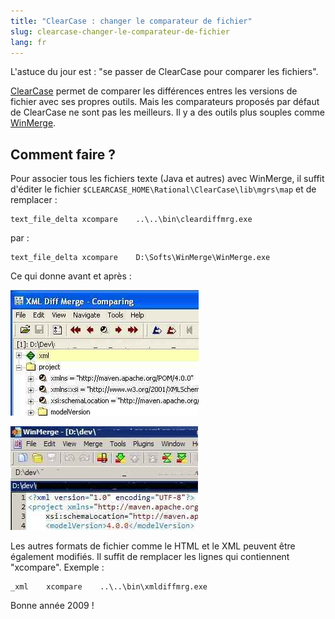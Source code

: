 ```yaml
---
title: "ClearCase : changer le comparateur de fichier"
slug: clearcase-changer-le-comparateur-de-fichier
lang: fr
---
```


L'astuce du jour est : "se passer de ClearCase pour comparer les fichiers".

[ClearCase](http://www-01.ibm.com/software/awdtools/clearcase/) permet de comparer les différences entres les versions de fichier avec ses propres outils.
Mais les comparateurs proposés par défaut de ClearCase ne sont pas les meilleurs. Il y a des outils plus souples comme [WinMerge](http://winmerge.org/).

## Comment faire ?

Pour associer tous les fichiers texte (Java et autres) avec WinMerge, il suffit d'éditer le fichier `$CLEARCASE_HOME\Rational\ClearCase\lib\mgrs\map` et de remplacer :

```
text_file_delta xcompare    ..\..\bin\cleardiffmrg.exe
```

par :

```
text_file_delta xcompare    D:\Softs\WinMerge\WinMerge.exe
```

Ce qui donne avant et après :

![](/assets/images/posts/2008/12/clearcase_compare_xml.jpg)

![](/assets/images/posts/2008/12/winmerge_compare_xml.jpg)

Les autres formats de fichier comme le HTML et le XML peuvent être également modifiés.
Il suffit de remplacer les lignes qui contiennent "xcompare".
Exemple :

```
_xml    xcompare    ..\..\bin\xmldiffmrg.exe
```

Bonne année 2009 !
